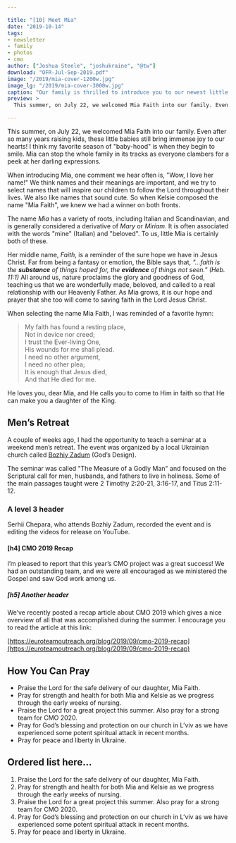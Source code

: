 ```yaml
---

title: "[10] Meet Mia"
date: "2019-10-14"
tags:
- newsletter
- family
- photos
- cmo
author: ["Joshua Steele", "joshukraine", "@tw"]
download: "OFR-Jul-Sep-2019.pdf"
image: "/2019/mia-cover-1200w.jpg"
image_lg: "/2019/mia-cover-3000w.jpg"
caption: "Our family is thrilled to introduce you to our newest little girl. Say hello to Mia Faith!"
preview: >
  This summer, on July 22, we welcomed Mia Faith into our family. Even after so many years raising kids, these little babies still bring immense joy to our hearts! I think my favorite season of "baby-hood" is when they begin to smile. Mia can stop the whole family in its tracks as everyone clambers for a peek at her darling expressions.

---
```


This summer, on July 22, we welcomed Mia Faith into our family. Even after so many years raising kids, these little babies still bring immense joy to our hearts! I think my favorite season of "baby-hood" is when they begin to smile. Mia can stop the whole family in its tracks as everyone clambers for a peek at her darling expressions.

When introducing Mia, one comment we hear often is, "Wow, I love her name!" We think names and their meanings are important, and we try to select names that will inspire our children to follow the Lord throughout their lives. We also like names that sound cute. So when Kelsie composed the name "Mia Faith", we knew we had a winner on both fronts.

The name *Mia* has a variety of roots, including Italian and Scandinavian, and is generally considered a derivative of *Mary* or *Miriam*. It is often associated with the words "mine" (Italian) and "beloved". To us, little Mia is certainly both of these.

Her middle name, *Faith*, is a reminder of the sure hope we have in Jesus Christ. Far from being a fantasy or emotion, the Bible says that, *"...faith is the **substance** of things hoped for, the **evidence** of things not seen." (Heb. 11:1)* All around us, nature proclaims the glory and goodness of God, teaching us that we are wonderfully made, beloved, and called to a real relationship with our Heavenly Father. As Mia grows, it is our hope and prayer that she too will come to saving faith in the Lord Jesus Christ.

When selecting the name Mia Faith, I was reminded of a favorite hymn:

> My faith has found a resting place,   
> Not in device nor creed;   
> I trust the Ever-living One,   
> His wounds for me shall plead.   
> I need no other argument,   
> I need no other plea;   
> It is enough that Jesus died,   
> And that He died for me.

He loves you, dear Mia, and He calls you to come to Him in faith so that He can make you a daughter of the King.

## Men’s Retreat

A couple of weeks ago, I had the opportunity to teach a seminar at a weekend men’s retreat. The event was organized by a local Ukrainian church called [Bozhiy Zadum](https://www.facebook.com/gods.design.lviv/) (God’s Design).

The seminar was called "The Measure of a Godly Man" and focused on the Scriptural call for men, husbands, and fathers to live in holiness. Some of the main passages taught were 2 Timothy 2:20-21, 3:16-17, and Titus 2:11-12.

### A level 3 header

Serhii Chepara, who attends Bozhiy Zadum, recorded the event and is editing the videos for release on YouTube.

#### [h4] CMO 2019 Recap

I’m pleased to report that this year’s CMO project was a great success! We had an outstanding team, and we were all encouraged as we ministered the Gospel and saw God work among us.

##### [h5] Another header

We’ve recently posted a recap article about CMO 2019 which gives a nice overview of all that was accomplished during the summer. I encourage you to read the article at this link:

[https://euroteamoutreach.org/blog/2019/09/cmo-2019-recap](https://euroteamoutreach.org/blog/2019/09/cmo-2019-recap)

## How You Can Pray

* Praise the Lord for the safe delivery of our daughter, Mia Faith.
* Pray for strength and health for both Mia and Kelsie as we progress through the early weeks of nursing.
* Praise the Lord for a great project this summer. Also pray for a strong team for CMO 2020.
* Pray for God’s blessing and protection on our church in L’viv as we have experienced some potent spiritual attack in recent months.
* Pray for peace and liberty in Ukraine.

## Ordered list here...

1. Praise the Lord for the safe delivery of our daughter, Mia Faith.
1. Pray for strength and health for both Mia and Kelsie as we progress through the early weeks of nursing.
1. Praise the Lord for a great project this summer. Also pray for a strong team for CMO 2020.
1. Pray for God’s blessing and protection on our church in L’viv as we have experienced some potent spiritual attack in recent months.
1. Pray for peace and liberty in Ukraine.
